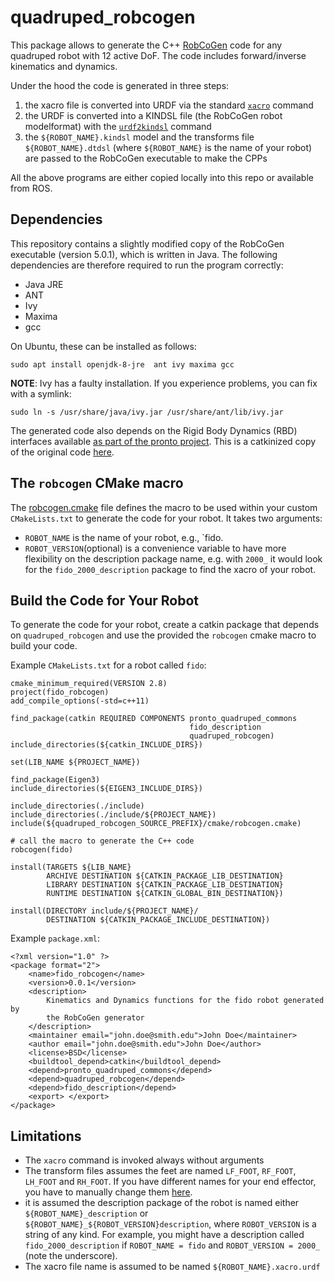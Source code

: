 # quadruped_robcogen

This package allows to generate the C++ [RobCoGen](https://robcogenteam.bitbucket.io/) code for any quadruped robot
with 12 active DoF. The code includes forward/inverse kinematics and dynamics.

Under the hood the code is generated in three steps:
1. the xacro file is converted into URDF via the standard [`xacro`](http://wiki.ros.org/xacro) command
2. the URDF is converted into a KINDSL file (the RobCoGen robot modelformat) with the [`urdf2kindsl`](https://bitbucket.org/robcogenteam/urdf2kindsl/src/master/) command
3. the `${ROBOT_NAME}.kindsl` model and the transforms file `${ROBOT_NAME}.dtdsl` (where `${ROBOT_NAME}` is the name of your robot) are passed to the RobCoGen executable to make the CPPs

All the above programs are either copied locally into this repo or available from ROS.

## Dependencies
This repository contains a slightly modified copy of the RobCoGen executable (version 5.0.1), which is written in Java. The following dependencies are therefore
required to run the program correctly:
- Java JRE
- ANT
- Ivy
- Maxima
- gcc

On Ubuntu, these can be installed as follows:
```
sudo apt install openjdk-8-jre  ant ivy maxima gcc
```
**NOTE**: Ivy has a faulty installation. 
If you experience problems, you can fix with a symlink:
```
sudo ln -s /usr/share/java/ivy.jar /usr/share/ant/lib/ivy.jar 
```

The generated code also depends on the Rigid Body Dynamics (RBD) interfaces available [as part of the pronto project](https://github.com/ori-drs/pronto/tree/master/pronto_quadruped_commons).  This is a catkinized copy of the original code [here](https://bitbucket.org/robcogenteam/cpp-iitrbd/src/master/).

## The `robcogen` CMake macro
The [robcogen.cmake](cmake/robcogen.cmake) file defines the macro to be used within your custom `CMakeLists.txt` to generate the code for your robot. It takes two arguments:
- `ROBOT_NAME` is the name of your robot, e.g., `fido. 
- `ROBOT_VERSION`(optional) is a convenience variable to have more flexibility on the description package name, e.g. with `2000_`  it would look for the `fido_2000_description` package to find the xacro of your robot. 

## Build the Code for Your Robot
To generate the code for your robot, create a catkin package that depends on 
`quadruped_robcogen` and use the provided the `robcogen` cmake macro to build your code.

Example `CMakeLists.txt` for a robot called `fido`:

```
cmake_minimum_required(VERSION 2.8)
project(fido_robcogen)
add_compile_options(-std=c++11)

find_package(catkin REQUIRED COMPONENTS pronto_quadruped_commons
                                        fido_description
                                        quadruped_robcogen)
include_directories(${catkin_INCLUDE_DIRS})

set(LIB_NAME ${PROJECT_NAME})

find_package(Eigen3)
include_directories(${EIGEN3_INCLUDE_DIRS})

include_directories(./include)
include_directories(./include/${PROJECT_NAME})
include(${quadruped_robcogen_SOURCE_PREFIX}/cmake/robcogen.cmake)

# call the macro to generate the C++ code
robcogen(fido)

install(TARGETS ${LIB_NAME}
        ARCHIVE DESTINATION ${CATKIN_PACKAGE_LIB_DESTINATION}
        LIBRARY DESTINATION ${CATKIN_PACKAGE_LIB_DESTINATION}
        RUNTIME DESTINATION ${CATKIN_GLOBAL_BIN_DESTINATION})

install(DIRECTORY include/${PROJECT_NAME}/
        DESTINATION ${CATKIN_PACKAGE_INCLUDE_DESTINATION})
```

Example `package.xml`:
```
<?xml version="1.0" ?>
<package format="2">
    <name>fido_robcogen</name>
    <version>0.0.1</version>
    <description>
        Kinematics and Dynamics functions for the fido robot generated by 
        the RobCoGen generator
    </description>
    <maintainer email="john.doe@smith.edu">John Doe</maintainer>
    <author email="john.doe@smith.edu">John Doe</author>
    <license>BSD</license>
    <buildtool_depend>catkin</buildtool_depend>    
    <depend>pronto_quadruped_commons</depend>
    <depend>quadruped_robcogen</depend>
    <depend>fido_description</depend>
    <export> </export>
</package>
```
## Limitations
- The `xacro` command is invoked always without arguments
- The transform files assumes the feet are named `LF_FOOT`, `RF_FOOT`, `LH_FOOT` and `RH_FOOT`.
  If you have different names for your end effector, you have to manually change them [here](config/robot.dtdsl).
- it is assumed the description package of the robot is named either `${ROBOT_NAME}_description` or `${ROBOT_NAME}_${ROBOT_VERSION}description`, where `ROBOT_VERSION` is a string of any kind. For example, you might have a description called `fido_2000_description` if `ROBOT_NAME = fido` and `ROBOT_VERSION = 2000_` (note the underscore). 
- The xacro file name is assumed to be named `${ROBOT_NAME}.xacro.urdf`

